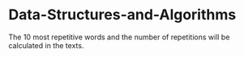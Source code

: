 # Data-Structures-and-Algorithms
The 10 most repetitive words and the number of repetitions will be calculated in the texts.
